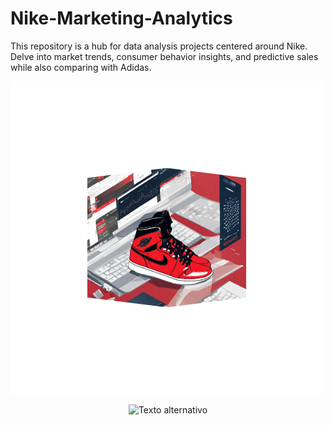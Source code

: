 # Nike-Marketing-Analytics
This repository is a hub for data analysis projects centered around Nike. Delve into market trends, consumer behavior insights, and predictive sales while also comparing with Adidas.



![portada](https://github.com/AleDV89/Nike-Marketing-Analytics/blob/main/%22images/portada.png)
<p align="center">
  <img src="ruta/a/la/imagen.jpg" alt="Texto alternativo">
</p>
